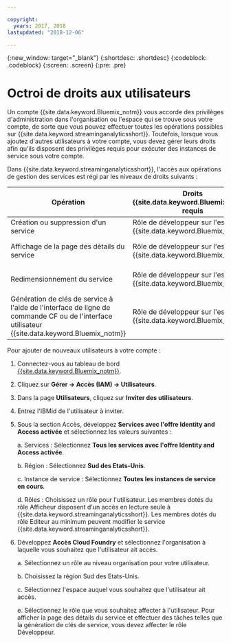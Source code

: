 ```yaml
---

copyright:
  years: 2017, 2018
lastupdated: "2018-12-06"

---
```


<!-- Attribute definitions -->
{:new_window: target="_blank"}
{:shortdesc: .shortdesc}
{:codeblock: .codeblock}
{:screen: .screen}
{:pre: .pre}

# Octroi de droits aux utilisateurs

Un compte {{site.data.keyword.Bluemix_notm}} vous accorde des privilèges d'administration dans l'organisation ou l'espace qui se trouve sous votre compte, de sorte que vous pouvez effectuer toutes les opérations possibles sur {{site.data.keyword.streaminganalyticsshort}}. Toutefois, lorsque vous ajoutez d'autres utilisateurs à votre compte, vous devez gérer leurs droits afin qu'ils disposent des privilèges requis pour exécuter des instances de service sous votre compte.

Dans {{site.data.keyword.streaminganalyticsshort}}, l'accès aux opérations de gestion des services est régi par les niveaux de droits suivants :

| Opération | Droits {{site.data.keyword.Bluemix_notm}} requis | Droits IAM requis |
|-----------|------------------------------|--------------------------|
| Création ou suppression d'un service | Rôle de développeur sur l'espace {{site.data.keyword.Bluemix_notm}} | Aucun |
| Affichage de la page des détails du service | Rôle de développeur sur l'espace {{site.data.keyword.Bluemix_notm}} | Afficheur au minimum |
| Redimensionnement du service   | Rôle de développeur sur l'espace {{site.data.keyword.Bluemix_notm}} | Editeur au minimum |
| Génération de clés de service à l'aide de l'interface de ligne de commande CF ou de l'interface utilisateur {{site.data.keyword.Bluemix_notm}} | Rôle de développeur sur l'espace {{site.data.keyword.Bluemix_notm}} | Aucun |

Pour ajouter de nouveaux utilisateurs à votre compte :

1.	Connectez-vous au tableau de bord [{{site.data.keyword.Bluemix_notm}}](https://{DomainName}).

2.	Cliquez sur **Gérer -> Accès (IAM) -> Utilisateurs**.

3.	Dans la page **Utilisateurs**, cliquez sur **Inviter des utilisateurs**.

4.	Entrez l'IBMid de l'utilisateur à inviter.

5.	Sous la section Accès, développez **Services avec l'offre Identity and Access activée** et sélectionnez les valeurs suivantes :

	a.	Services : Sélectionnez **Tous les services avec l'offre Identity and Access activée**.

	b.	Région : Sélectionnez **Sud des Etats-Unis**.

	c.	Instance de service : Sélectionnez **Toutes les instances de service en cours**.

	d.	Rôles : Choisissez un rôle pour l'utilisateur. Les membres dotés du rôle Afficheur disposent d'un accès en lecture seule à {{site.data.keyword.streaminganalyticsshort}}. Les membres dotés du rôle Editeur au minimum peuvent modifier le service {{site.data.keyword.streaminganalyticsshort}}.

6.	Développez **Accès Cloud Foundry** et sélectionnez l'organisation à laquelle vous souhaitez que l'utilisateur ait accès.

	a. Sélectionnez un rôle au niveau organisation pour votre utilisateur.

	b.	Choisissez la région Sud des Etats-Unis.

	c.	Sélectionnez l'espace auquel vous souhaitez que l'utilisateur ait accès.

	e.	Sélectionnez le rôle que vous souhaitez affecter à l'utilisateur. Pour afficher la page des détails du service et effectuer des tâches telles que la génération de clés de service, vous devez affecter le rôle Développeur.
